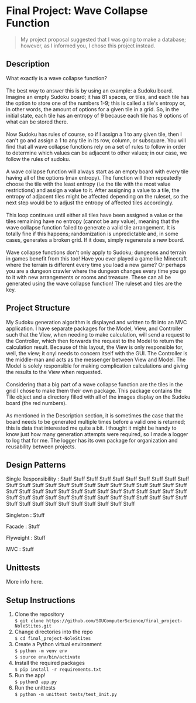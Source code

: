# Final Project: Wave Collapse Function

> My project proposal suggested that I was going to make a database; however, as I informed you, I chose this project instead.

## Description
What exactly is a wave collapse function?<br>
<br>
The best way to answer this is by using an example: a Sudoku board. Imagine an empty Sudoku board; it has 81 spaces, or tiles, and each tile has the option to store one of the numbers 1-9; this is called a tile's entropy or, in other words, the amount of options for a given tile in a grid. So, in the initial state, each tile has an entropy of 9 because each tile has 9 options of what can be stored there.<br>
<br>
Now Sudoku has rules of course, so if I assign a 1 to any given tile, then I can't go and assign a 1 to any tile in its row, column, or subsquare. You will find that all wave collapse functions rely on a set of rules to follow in order to determine which values can be adjacent to other values; in our case, we follow the rules of sudoku.<br>
<br>
A wave collapse function will always start as an empty board with every tile having all of the options (max entropy). The function will then repeatedly choose the tile with the least entropy (i.e the tile with the most value restrictions) and assign a value to it. After assigning a value to a tile, the entropy of adjacent tiles might be affected depending on the ruleset, so the next step would be to adjust the entropy of affected tiles accordingly.<br>
<br>
This loop continues until either all tiles have been assigned a value or the tiles remaining have no entropy (cannot be any value), meaning that the wave collapse function failed to generate a valid tile arrangement. It is totally fine if this happens; randomization is unpredictable and, in some cases, generates a broken grid. If it does, simply regenerate a new board.<br>
<br>
Wave collapse functions don't only apply to Sudoku; dungeons and terrain in games benefit from this too! Have you ever played a game like Minecraft where the terrain is different every time you load a new game? Or perhaps you are a dungeon crawler where the dungeon changes every time you go to it with new arrangements or rooms and treasure. These can all be generated using the wave collapse function! The ruleset and tiles are the key.

## Project Structure
My Sudoku generation algorithm is displayed and written to fit into an MVC application. I have separate packages for the Model, View, and Controller such that the View, when needing to make calculation, will send a request to the Controller, which then forwards the request to the Model to return the calculation result. Because of this layout, the View is only responsible for, well, the view; it onyl needs to concern itself with the GUI. The Controller is the middle-man and acts as the messenger between View and Model. The Model is solely responsible for making complication calculations and giving the results to the View when requested.<br>
<br>
Considering that a big part of a wave collapse function are the tiles in the grid I chose to make them their own package. This package contains the Tile object and a directory filled with all of the images display on the Sudoku board (the red numbers).<br>
<br>
As mentioned in the Description section, it is sometimes the case that the board needs to be generated multiple times before a valid one is returned; this is data that interested me quite a bit. I thought it might be handy to know just how many generation attempts were required, so I made a logger to log that for me. The logger has its own package for organization and reusability between projects.

## Design Patterns
Single Responsibility
: Stuff Stuff Stuff Stuff Stuff Stuff Stuff Stuff Stuff Stuff Stuff Stuff Stuff Stuff Stuff Stuff Stuff Stuff Stuff Stuff Stuff Stuff Stuff Stuff Stuff Stuff Stuff Stuff Stuff Stuff Stuff Stuff Stuff Stuff Stuff Stuff Stuff Stuff Stuff Stuff Stuff Stuff Stuff Stuff Stuff Stuff Stuff Stuff Stuff Stuff Stuff Stuff Stuff Stuff Stuff Stuff Stuff Stuff Stuff Stuff Stuff Stuff 

Singleton
: Stuff

Facade
: Stuff

Flyweight
: Stuff

MVC
: Stuff

## Unittests
More info here.

## Setup Instructions
1. Clone the repository   
`$ git clone https://github.com/SOUComputerScience/final_project-NoleStites.git`
2. Change directories into the repo    
`$ cd final_project-NoleStites` 
3. Create a Python virtual environment    
`$ python -m venv env`   
`$ source env/bin/activate`     
4. Install the required packages     
`$ pip install -r requirements.txt` 
5. Run the app!    
`$ python3 app.py`   
6. Run the unittests    
`$ python -m unittest tests/test_Unit.py`   
